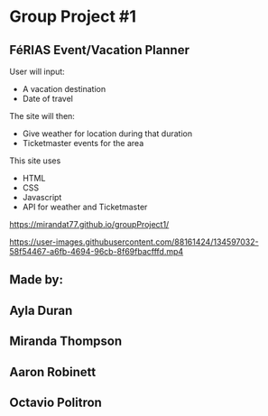 ﻿# Group Project #1
## FéRIAS Event/Vacation Planner

User will input:
* A vacation destination 
* Date of travel

The site will then:
* Give weather for location during that duration
* Ticketmaster events for the area

This site uses

* HTML
* CSS
* Javascript
* API for weather and Ticketmaster

https://mirandat77.github.io/groupProject1/

https://user-images.githubusercontent.com/88161424/134597032-58f54467-a6fb-4694-96cb-8f69fbacfffd.mp4


## Made by: 
## Ayla Duran
## Miranda Thompson
## Aaron Robinett
## Octavio Politron
